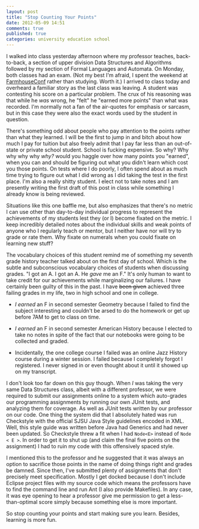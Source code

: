 ```yaml
---
layout: post
title: "Stop Counting Your Points"
date: 2012-05-09 14:51
comments: true
published: true
categories: university education school
---
```


I walked into class yesterday afternoon where my professor teaches, back-to-back, a
section of upper division Data Structures and Algorithms followed by my section
of Formal Languages and Automata. On Monday, both classes had an exam. (Not my
best I'm afraid, I spent the weekend at
[FarmhouseConf](http://farmhouse.la/conf) rather than studying. Worth it.) I
arrived to class today and overheard a familiar story as the last class was
leaving. A student was contesting his score on a particular problem. The
crux of his reasoning was that while he *was* wrong, he "felt" he "earned more
points" than what was recorded. I'm normally not a fan of the air-quotes for
emphasis or sarcasm, but in this case they were also the exact words used by the
student in question.

There's something odd about people who pay attention to the points rather than
what they learned. I will be the first to jump in and bitch about how much I pay
for tuition but also freely admit that I pay far less than an out-of-state or
private school student. School is fucking expensive. So why? Why why why why
*why?* would you haggle over how many points you "earned", when you can and
should be figuring out what you didn't learn which cost you those points. On
tests where I do poorly, I often spend about as much time trying to figure out
what I did wrong as I did taking the test in the first place. I'm also a really
shitty student. I elect not to take notes and I am presently writing the first
draft of this post in class while something I already know is being reviewed.

Situations like this one baffle me, but also emphasizes that there's no metric I
can use other than day-to-day individual progress to represent the achievements
of my students lest they (or I) become fixated on the metric. I keep incredibly
detailed notes about the individual skills and weak points of anyone who I
regularly teach or mentor, but I neither have nor will try to grade or rate
them. Why fixate on numerals when you could fixate on learning new stuff?

The vocabulary choices of this student remind me of something my seventh grade
history teacher talked about on the first day of school. Which is the subtle and
subconscious vocabulary choices of students when discussing grades. "I got an A.
I got an A. He *gave* me an F." It's only human to want to take credit for our
achievements while marginalizing our failures. I have certainly been guilty of
this in the past. I have <strike>been given</strike> achieved three failing
grades in my life, two in high school and one in college.

* *I earned* an F in second semester Geometry because I failed to find the
  subject interesting and couldn't be arsed to do the homework or get up before
  7AM to get to class on time.

* *I earned* an F in second semester American History because I elected to take
  no notes in spite of the fact that our notebooks were going to be collected
  and graded.

* Incidentally, the one college course I failed was an online Jazz History
  course during a winter session. I failed because I completely forgot I
  registered. I never signed in or even thought about it until it showed up on
  my transcript.

I don't look too far down on this guy though. When *I* was taking the very same
Data Structures class, albeit with a different professor, we were required to
submit our assignments online to a system which auto-grades our programming
assignments by running our own JUnit tests, and analyzing them for coverage. As
well as JUnit tests written by our professor on our code. One thing the system
did that I absolutely hated was run Checkstyle with the official SJSU Java Style
guidelines encoded in XML. Well, this style guide was written before Java had
Generics and had never been updated. So Checkstyle threw a fit when I had
`Node<E>` instead of `Node < E >`. In order to get it to shut up (and claim the
final five points on the assignment) I had to ruin my code with this offensively
spaced style.

I mentioned this to the professor and he suggested that it was always an option
to sacrifice those points in the name of doing things right and grades be
damned. Since then, I've submitted plenty of assignments that don't precisely
meet specification. Mostly I get docked because I don't include Eclipse project
files with my source code which means the professors have to find the command
line and run Ant (I also provide Makefiles). In any case, it was eye opening to
hear a professor give me permission to get a less-than-optimal score simply
because something else is more important. 

So stop counting your points and start making sure you learn. Besides, learning
is more fun.

